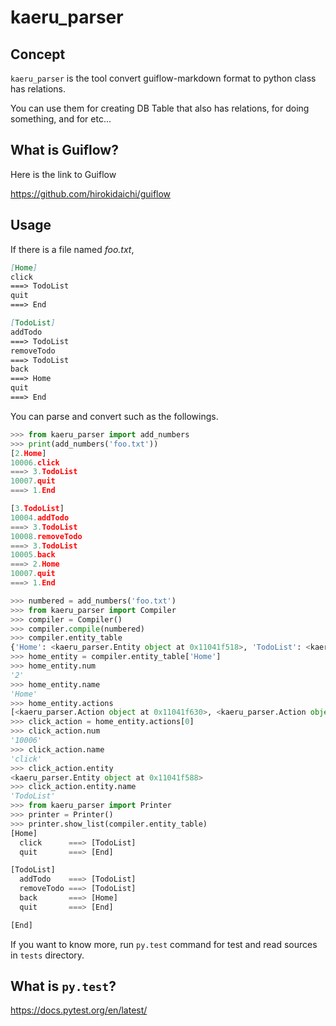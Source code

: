 # kaeru_parser
## Concept
`kaeru_parser` is the tool convert guiflow-markdown format to python class has relations.

You can use them for creating DB Table that also has relations, for doing something, and for etc...

## What is Guiflow?
Here is the link to Guiflow

https://github.com/hirokidaichi/guiflow

## Usage
If there is a file named _foo.txt_,
```markdown
[Home]
click
===> TodoList
quit
===> End

[TodoList]
addTodo
===> TodoList
removeTodo
===> TodoList
back
===> Home
quit
===> End
```

You can parse and convert such as the followings.

```python
>>> from kaeru_parser import add_numbers
>>> print(add_numbers('foo.txt'))
[2.Home]
10006.click
===> 3.TodoList
10007.quit
===> 1.End

[3.TodoList]
10004.addTodo
===> 3.TodoList
10008.removeTodo
===> 3.TodoList
10005.back
===> 2.Home
10007.quit
===> 1.End

>>> numbered = add_numbers('foo.txt')
>>> from kaeru_parser import Compiler
>>> compiler = Compiler()
>>> compiler.compile(numbered)
>>> compiler.entity_table
{'Home': <kaeru_parser.Entity object at 0x11041f518>, 'TodoList': <kaeru_parser.Entity object at 0x11041f588>, 'End': <kaeru_parser.Entity object at 0x11041f710>}
>>> home_entity = compiler.entity_table['Home']
>>> home_entity.num
'2'
>>> home_entity.name
'Home'
>>> home_entity.actions
[<kaeru_parser.Action object at 0x11041f630>, <kaeru_parser.Action object at 0x11041f780>]
>>> click_action = home_entity.actions[0]
>>> click_action.num
'10006'
>>> click_action.name
'click'
>>> click_action.entity
<kaeru_parser.Entity object at 0x11041f588>
>>> click_action.entity.name
'TodoList'
>>> from kaeru_parser import Printer
>>> printer = Printer()
>>> printer.show_list(compiler.entity_table)
[Home]
  click      ===> [TodoList]
  quit       ===> [End]

[TodoList]
  addTodo    ===> [TodoList]
  removeTodo ===> [TodoList]
  back       ===> [Home]
  quit       ===> [End]

[End]

```

If you want to know more, run `py.test` command for test and read sources in `tests` directory.

## What is `py.test`?
https://docs.pytest.org/en/latest/
